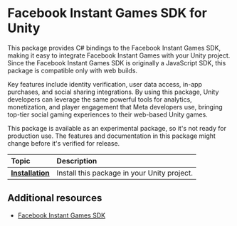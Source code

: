 # Facebook Instant Games SDK for Unity

This package provides C# bindings to the Facebook Instant Games SDK, making it easy to integrate Facebook Instant Games with your Unity project. Since the Facebook Instant Games SDK is originally a JavaScript SDK, this package is compatible only with web builds.

Key features include identity verification, user data access, in-app purchases, and social sharing integrations. By using this package, Unity developers can leverage the same powerful tools for analytics, monetization, and player engagement that Meta developers use, bringing top-tier social gaming experiences to their web-based Unity games.

This package is available as an experimental package, so it's not ready for production use. The features and documentation in this package might change before it's verified for release.

| **Topic**                       | **Description**                  |
| :------------------------------ | :------------------------------- |
| [**Installation**](installation.md) | Install this package in your Unity project. |

## Additional resources

- [Facebook Instant Games SDK](https://developers.facebook.com/docs/games/build/instant-games/reference/instant-games-sdk/)

